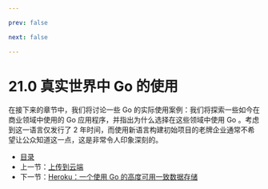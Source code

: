 ```yaml
---

prev: false  

next: false  

---
```


# 21.0 真实世界中 Go 的使用

在接下来的章节中，我们将讨论一些 Go 的实际使用案例：我们将探索一些如今在商业领域中使用的 Go 应用程序，并指出为什么选择在这些领域中使用 Go 。考虑到这一语言仅发行了 2 年时间，而使用新语言构建初始项目的老牌企业通常不希望让公众知道这一点，这是非常令人印象深刻的。

- [目录](directory.md)
- 上一节：[上传到云端](20.8.md)
- 下一节：[Heroku：一个使用 Go 的高度可用一致数据存储](21.1.md)